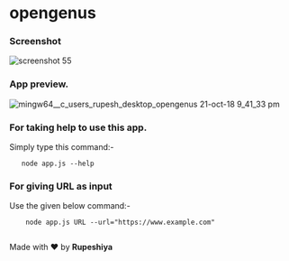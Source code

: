 # opengenus

### Screenshot

![screenshot 55](https://user-images.githubusercontent.com/31209617/47270170-62d08700-d585-11e8-8b6f-f6e7e3d5a21a.png)

### App preview.

![mingw64__c_users_rupesh_desktop_opengenus 21-oct-18 9_41_33 pm](https://user-images.githubusercontent.com/31209617/47270192-adea9a00-d585-11e8-84af-1bc4c0df70f5.gif)

### For taking help to use this app.

Simply type this command:-
``` 
   node app.js --help
```

### For giving URL as input

Use the given below command:-

```
    node app.js URL --url="https://www.example.com"
    
```

Made with :heart: by **Rupeshiya**
